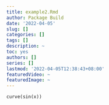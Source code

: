 ```yaml
---
title: example2.Rmd
author: Package Build
date: '2022-04-05'
slug: []
categories: []
tags: []
description: ~
toc: yes
authors: []
series: []
lastmod: '2022-04-05T12:38:43+08:00'
featuredVideo: ~
featuredImage: ~
---
```


```{r}
curve(sin(x))
```

